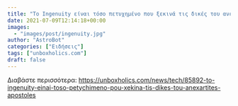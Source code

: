 ```yaml
---
title: "Το Ingenuity είναι τόσο πετυχημένο που ξεκινά τις δικές του ανεξάρτητες αποστολές"
date: 2021-07-09T12:14:18+00:00
images:
  - "images/post/ingenuity.jpg"
author: "AstroBot"
categories: ["Ειδήσεις"]
tags: ["unboxholics.com"]
draft: false
---
```




Διαβάστε περισσότερα: https://unboxholics.com/news/tech/85892-to-ingenuity-einai-toso-petychimeno-pou-xekina-tis-dikes-tou-anexartites-apostoles
